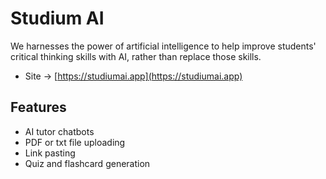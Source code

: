 # Studium AI
We harnesses the power of artificial intelligence to help improve students' critical thinking skills with AI, rather than replace those skills.

* Site &rarr; [https://studiumai.app](https://studiumai.app)

## Features
- AI tutor chatbots
- PDF or txt file uploading
- Link pasting
- Quiz and flashcard generation
